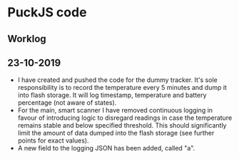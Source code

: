 # PuckJS code

## Worklog

## 23-10-2019

- I have created and pushed the code for the dummy tracker. It's sole responsibility is to record the temperature every 5 minutes and dump it into flash storage. It will log timestamp, temperature and battery percentage (not aware of states).
- For the main, smart scanner I have removed continuous logging in favour of introducing logic to disregard readings in case the temperature remains stable and below specified threshold. This should significantly limit the amount of data dumped into the flash storage (see further points for exact values).
- A new field to the logging JSON has been added, called "a". 
